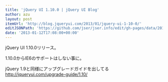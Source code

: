 ```yaml
---
title: 'jQuery UI 1.10.0 | jQuery UI Blog'
author: azu
layout: post
itemUrl: 'http://blog.jqueryui.com/2013/01/jquery-ui-1-10-0/'
editJSONPath: 'https://github.com/jser/jser.info/edit/gh-pages/data/2013/01/index.json'
date: '2013-01-12T17:08:00+00:00'
---
```

jQuery UI 1.10.0リリース。

1.10.0からIE6のサポートはしない事に。

jQuery 1.9と同様にアップグレードガイドを出してる http://jqueryui.com/upgrade-guide/1.10/
